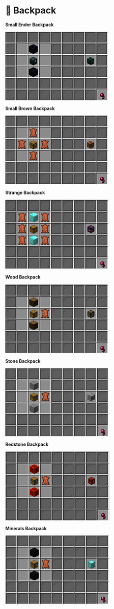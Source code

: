 # 🎒 Backpack

**Small Ender Backpack**

![](<../.gitbook/assets/image (15).png>)

**Small Brown Backpack**

![](<../.gitbook/assets/image (9).png>)

**Strange Backpack**

![](<../.gitbook/assets/image (10).png>)

**Wood Backpack**

![](<../.gitbook/assets/image (11).png>)

**Stone Backpack**

![](<../.gitbook/assets/image (13).png>)

**Redstone Backpack**

![](<../.gitbook/assets/image (12).png>)

**Minerals Backpack**

![](<../.gitbook/assets/image (14).png>)
